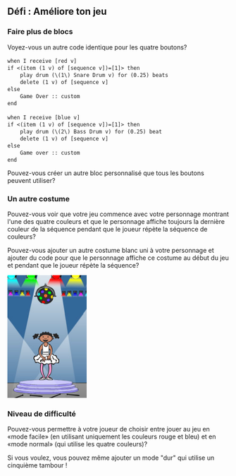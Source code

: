 ## Défi : Améliore ton jeu

### Faire plus de blocs

Voyez-vous un autre code identique pour les quatre boutons?

```blocks3
when I receive [red v]
if <(item (1 v) of [sequence v])=[1]> then
    play drum (\(1\) Snare Drum v) for (0.25) beats
    delete (1 v) of [sequence v]
else
    Game Over :: custom
end

when I receive [blue v]
if <(item (1 v) of [sequence v])=[1]> then
    play drum (\(2\) Bass Drum v) for (0.25) beat
    delete (1 v) of [sequence v]
else
    Game over :: custom
end
```

Pouvez-vous créer un autre bloc personnalisé que tous les boutons peuvent utiliser?

### Un autre costume

Pouvez-vous voir que votre jeu commence avec votre personnage montrant l'une des quatre couleurs et que le personnage affiche toujours la dernière couleur de la séquence pendant que le joueur répète la séquence de couleurs?

Pouvez-vous ajouter un autre costume blanc uni à votre personnage et ajouter du code pour que le personnage affiche ce costume au début du jeu et pendant que le joueur répète la séquence?

![capture d'écran](images/colour-white.png)

### Niveau de difficulté

Pouvez-vous permettre à votre joueur de choisir entre jouer au jeu en «mode facile» (en utilisant uniquement les couleurs rouge et bleu) et en «mode normal» (qui utilise les quatre couleurs)?

Si vous voulez, vous pouvez même ajouter un mode "dur" qui utilise un cinquième tambour !